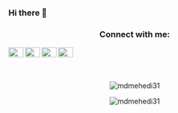 
### Hi there 👋

<!--<p align="left"> -->
<div class="row" align="center">
    <h3 align="center" align>Connect with me:</h3>
  <div class="column" align="center">
    <a href="https://fb.com/m.h.mehedi.hasan.sakib" target="blank"><img align="left" src="https://raw.githubusercontent.com/rahuldkjain/github-profile-readme-generator/master/src/images/icons/Social/facebook.svg" alt="m.h.mehedi.hasan.sakib" height="20" width="30" /></a>
<a href="https://twitter.com/mdmehedi_31" target="blank"><img align="left" src="https://raw.githubusercontent.com/rahuldkjain/github-profile-readme-generator/master/src/images/icons/Social/twitter.svg" alt="mdmehedi_31" height="20" width="30" /></a>
<a href="https://linkedin.com/in/mdmehedihasan31" target="blank"><img align="left" src="https://raw.githubusercontent.com/rahuldkjain/github-profile-readme-generator/master/src/images/icons/Social/linked-in-alt.svg" alt="mdmehedihasan31" height="20" width="30" /></a>
<a href="https://www.leetcode.com/mdmehedihasan31" target="blank"><img align="left" src="https://raw.githubusercontent.com/rahuldkjain/github-profile-readme-generator/master/src/images/icons/Social/leet-code.svg" alt="mdmehedihasan31" height="20" width="30" /></a>
  </div>
  </br>
  </br>
</div>
<!--</p> -->
 
<div class="row" align="center">
<div><p><img align="center" src="https://github-readme-stats.vercel.app/api?username=mdmehedi31&show_icons=true&locale=en" alt="mdmehedi31"/></div>
<div>
<img align="center" src="https://github-readme-stats.vercel.app/api/top-langs?username=mdmehedi31&show_icons=true&locale=en&layout=compact" alt="mdmehedi31" /></p> </div>
</br>
</div>
<!--<p><img align="center" src="https://github-readme-streak-stats.herokuapp.com/?user=mdmehedi31&" alt="mdmehedi31" /></p> -->
